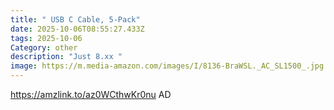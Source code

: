 ```yaml
---
title: " USB C Cable, 5-Pack"
date: 2025-10-06T08:55:27.433Z
tags: 2025-10-06
Category: other
description: "Just 8.xx "
image: https://m.media-amazon.com/images/I/8136-BraWSL._AC_SL1500_.jpg
---
```

https://amzlink.to/az0WCthwKr0nu
AD